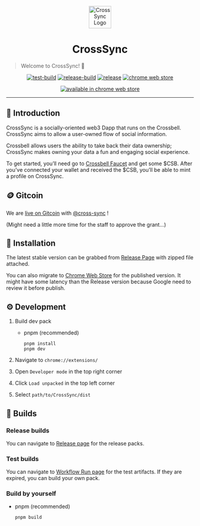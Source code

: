 <p align='center'>
<img src="https://raw.githubusercontent.com/NaturalSelectionLabs/CrossSync/b600f5dd2b7e8c38886a7ea58b5589577e4fabb5/src/assets/logo.png" alt="CrossSync Logo" width="60" height="60" />
</p>

<h1  align='center'>CrossSync</h1>

> Welcome to CrossSync! 👋

<span align='center'>

[![test-build](https://img.shields.io/github/workflow/status/NaturalSelectionLabs/CrossSync/Build%20test%20pack?label=test%20build&style=for-the-badge)](https://github.com/NaturalSelectionLabs/CrossSync/actions/workflows/build-test.yml)
[![release-build](https://img.shields.io/github/workflow/status/NaturalSelectionLabs/CrossSync/Build%20release%20pack?label=release%20build&style=for-the-badge)](https://github.com/NaturalSelectionLabs/CrossSync/actions/workflows/build-release.yml)
[![release](https://img.shields.io/github/v/release/NaturalSelectionLabs/CrossSync?color=%235d66f5&style=for-the-badge)](https://github.com/NaturalSelectionLabs/CrossSync/releases)
[![chrome web store](https://img.shields.io/chrome-web-store/v/cilehfhekljoecdbbimgebbncpjagmon?color=%23f55d66&style=for-the-badge)](https://chrome.google.com/webstore/detail/crosssync/cilehfhekljoecdbbimgebbncpjagmon)

[![available in chrome web store](https://storage.googleapis.com/chrome-gcs-uploader.appspot.com/image/WlD8wC6g8khYWPJUsQceQkhXSlv1/UV4C4ybeBTsZt43U4xis.png)](https://chrome.google.com/webstore/detail/crosssync/cilehfhekljoecdbbimgebbncpjagmon)

</span>

---

## 🐳 Introduction

CrossSync is a socially-oriented web3 Dapp that runs on the Crossbell. CrossSync aims to allow a user-owned flow of social information.

Crossbell allows users the ability to take back their data ownership; CrossSync makes owning your data a fun and engaging social experience.

To get started, you’ll need go to [Crossbell Faucet](https://faucet.crossbell.io) and get some $CSB. After you’ve connected your wallet and received the $CSB, you’ll be able to mint a profile on CrossSync.

## 🪙 Gitcoin

We are [live on Gitcoin](https://gitcoin.co/grants/6466/crosssync-2) with [@cross-sync](https://github.com/cross-sync) !

(Might need a little more time for the staff to approve the grant...)

## 🎁 Installation

The latest stable version can be grabbed from [Release Page](https://github.com/NaturalSelectionLabs/CrossSync/releases) with zipped file attached.

You can also migrate to [Chrome Web Store](https://chrome.google.com/webstore/detail/crosssync/cilehfhekljoecdbbimgebbncpjagmon) for the published version. It might have some latency than the Release version because Google need to review it before publish.

## ⚙ Development

1. Build dev pack

    - pnpm (recommended)

        ```shell
        pnpm install
        pnpm dev
        ```

2. Navigate to `chrome://extensions/`

3. Open `Developer mode` in the top right corner

4. Click `Load unpacked` in the top left corner

5. Select `path/to/CrossSync/dist`

## 🔨 Builds

### Release builds

You can navigate to [Release page](https://github.com/NaturalSelectionLabs/CrossSync/releases) for the release packs.

### Test builds

You can navigate to [Workflow Run page](https://github.com/NaturalSelectionLabs/CrossSync/actions/workflows/build-test.yml) for the test artifacts. If they are expired, you can build your own pack.

### Build by yourself

-   pnpm (recommended)

    ```shell
    pnpm build
    ```
